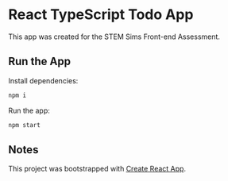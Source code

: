 # React TypeScript Todo App

This app was created for the STEM Sims Front-end Assessment.
## Run the App

Install dependencies:

```bash
npm i
```

Run the app:

```bash
npm start
```

## Notes

This project was bootstrapped with [Create React App](https://github.com/facebook/create-react-app).
